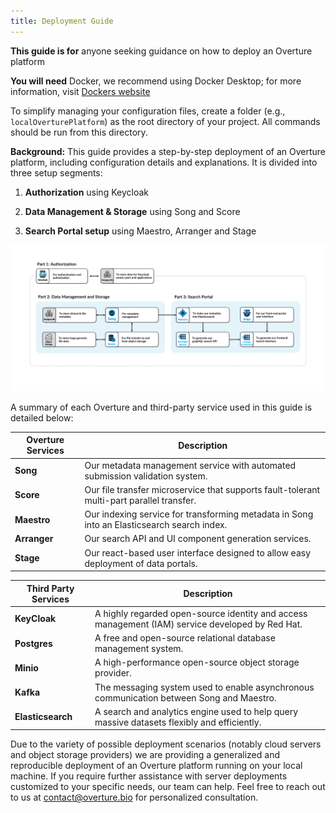 ```yaml
---
title: Deployment Guide
---
```


**This guide is for** anyone seeking guidance on how to deploy an Overture platform

**You will need** Docker, we recommend using Docker Desktop; for more information, visit [Dockers website](https://www.docker.com/products/docker-desktop/)

<Note title="File Management">To simplify managing your configuration files, create a folder (e.g., `localOverturePlatform`) as the root directory of your project. All commands should be run from this directory.</Note>

**Background:** This guide provides a step-by-step deployment of an Overture platform, including configuration details and explanations. It is divided into three setup segments:

1. **Authorization** using Keycloak

2. **Data Management & Storage** using Song and Score

3. **Search Portal setup** using Maestro, Arranger and Stage

![Portal Overview](./assets/guideOverview.webp 'Guide Overview')

A summary of each Overture and third-party service used in this guide is detailed below:

| Overture Services | Description                                                                                        |
| ----------------- | -------------------------------------------------------------------------------------------------- |
| **Song**          | Our metadata management service with automated submission validation system.                                   |
| **Score**         | Our file transfer microservice that supports fault-tolerant multi-part parallel transfer.               |
| **Maestro**       | Our indexing service for transforming metadata in Song into an Elasticsearch search index.        |
| **Arranger**      | Our search API and UI component generation services.                      |
| **Stage**         | Our react-based user interface designed to allow easy deployment of data portals. |

| Third Party Services | Description                                                                                                                               |
| -------------------- | ----------------------------------------------------------------------------------------------------------------------------------------- |
| **KeyCloak**             | A highly regarded open-source identity and access management (IAM) service developed by Red Hat.                        |
| **Postgres**             | A free and open-source relational database management system. |
| **Minio**                | A high-performance open-source object storage provider.                                                                                              |
| **Kafka**                | The messaging system used to enable asynchronous communication between Song and Maestro.                                       |                                     |
| **Elasticsearch**        | A search and analytics engine used to help query massive datasets flexibly and efficiently.                                              |

<Note title="Do you have a specific deployment scenario?">Due to the variety of possible deployment scenarios (notably cloud servers and object storage providers) we are providing a generalized and reproducible deployment of an Overture platform running on your local machine. If you require further assistance with server deployments customized to your specific needs, our team can help. Feel free to reach out to us at contact@overture.bio for personalized consultation.</Note>

